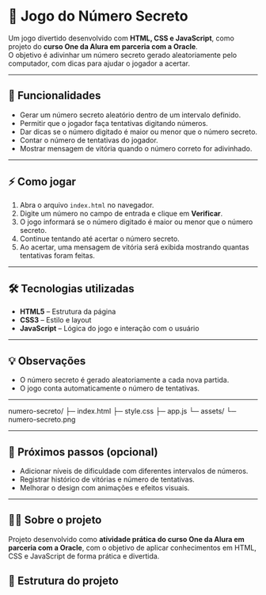 # 🔢 Jogo do Número Secreto

Um jogo divertido desenvolvido com **HTML, CSS e JavaScript**, como projeto do **curso One da Alura em parceria com a Oracle**.  
O objetivo é adivinhar um número secreto gerado aleatoriamente pelo computador, com dicas para ajudar o jogador a acertar.

---

## 📝 Funcionalidades

- Gerar um número secreto aleatório dentro de um intervalo definido.  
- Permitir que o jogador faça tentativas digitando números.  
- Dar dicas se o número digitado é maior ou menor que o número secreto.  
- Contar o número de tentativas do jogador.  
- Mostrar mensagem de vitória quando o número correto for adivinhado.  

---

## ⚡ Como jogar

1. Abra o arquivo `index.html` no navegador.  
2. Digite um número no campo de entrada e clique em **Verificar**.  
3. O jogo informará se o número digitado é maior ou menor que o número secreto.  
4. Continue tentando até acertar o número secreto.  
5. Ao acertar, uma mensagem de vitória será exibida mostrando quantas tentativas foram feitas.

---

## 🛠 Tecnologias utilizadas

- **HTML5** – Estrutura da página  
- **CSS3** – Estilo e layout  
- **JavaScript** – Lógica do jogo e interação com o usuário

---

## 💡 Observações

- O número secreto é gerado aleatoriamente a cada nova partida.  
- O jogo conta automaticamente o número de tentativas.  

---

numero-secreto/
├─ index.html
├─ style.css
├─ app.js
└─ assets/
└─ numero-secreto.png


---

## 🎯 Próximos passos (opcional)

- Adicionar níveis de dificuldade com diferentes intervalos de números.  
- Registrar histórico de vitórias e número de tentativas.  
- Melhorar o design com animações e efeitos visuais.  

---

## 👨‍💻 Sobre o projeto

Projeto desenvolvido como **atividade prática do curso One da Alura em parceria com a Oracle**, com o objetivo de aplicar conhecimentos em HTML, CSS e JavaScript de forma prática e divertida.


## 📂 Estrutura do projeto

